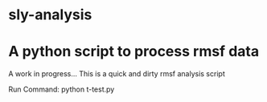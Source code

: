 # sly-analysis

# A python script to process rmsf data

A work in progress... This is a quick and dirty rmsf analysis script

Run Command:
python t-test.py
